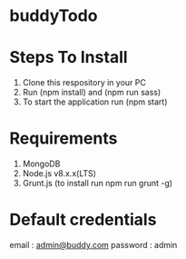 # buddyTodo

# Steps To Install

1. Clone this respository in your PC
2. Run (npm install) and (npm run sass)
3. To start the application run (npm start)

# Requirements

1. MongoDB
2. Node.js v8.x.x(LTS)
3. Grunt.js (to install run npm run grunt -g)

# Default credentials

email : admin@buddy.com
password : admin
